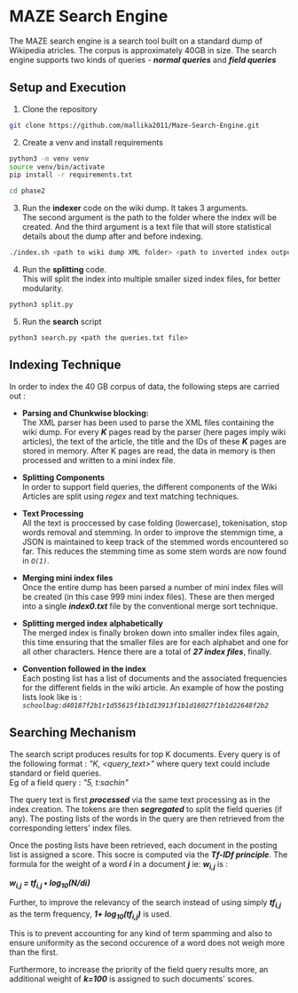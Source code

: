 # MAZE Search Engine

The MAZE search engine is a search tool built on a standard dump of Wikipedia atricles. The corpus is approximately 40GB in size. 
The search engine supports two kinds of queries - ***normal queries*** and ***field queries*** 

## Setup and Execution

1. Clone the repository

```bash
git clone https://github.com/mallika2011/Maze-Search-Engine.git
```

2. Create a venv and install requirements

```bash
python3 -m venv venv
source venv/bin/activate
pip install -r requirements.txt
```

```bash
cd phase2
```

3. Run the **indexer** code on the wiki dump. It takes 3 arguments. <br/>The second argument is the path to the folder where the index will be created. And the third argument is a text file that will store statistical details about the dump after and before indexing.

```bash
./index.sh <path to wiki dump XML folder> <path to inverted index output folder> <path to statistics .txt file>
```

4. Run the **splitting** code. <br/> This will split the index into multiple smaller sized index files, for better modularity.

```bash
python3 split.py
```

5. Run the **search** script 

```
python3 search.py <path the queries.txt file>
```

## Indexing Technique 

In order to index the 40 GB corpus of data, the following steps are carried out : 

*  **Parsing and Chunkwise blocking:**<br/>
The XML parser has been used to parse the XML files containing the wiki dump. For every ***K*** pages read by the parser (here pages imply wiki articles), the text of the article, the title and the IDs of these ***K*** pages are stored in memory. After K pages are read, the data in memory is then processed and written to a mini index file.

* **Splitting Components**<br/>
In order to support field queries, the different components of the Wiki Articles are split using *regex* and text matching techniques.

*  **Text Processing**<br/>
All the text is proccessed by case folding (lowercase), tokenisation, stop words removal and stemming. In order to improve the stemmign time, a JSON is maintained to keep track of the stemmed words encountered so far. This reduces the stemming time as some stem words are now found in *```O(1)```*.

*  **Merging mini index files** <br/>
Once the entire dump has been parsed a number of mini index files will be created (in this case 999 mini index files). These are then merged into a single ***index0.txt*** file by the conventional merge sort technique. 

*  **Splitting merged index alphabetically** <br/>
The merged index is finally broken down into smaller index files again, this time ensuring that the smaller files are for each alphabet and one for all other characters. Hence there are a total of ***27 index files***, finally.


*  **Convention followed in the index** <br/>
Each posting list has a list of documents and the associated frequencies for the different fields in the wiki article. An example of how the posting lists look like is  : *```schoolbag:d40187f2b1r1d55615f1b1d13913f1b1d16027f1b1d22648f2b2```*

## Searching Mechanism

The search script produces results for top K documents. Every query is of the following format : *"K, <query_text>"* where query text could include standard or field queries. <br/>Eg of a field query : *"5, t:sachin"*

The query text is first ***processed*** via the same text processing as in the index creation. The tokens are then ***segregated*** to split the field queries (if any). The posting lists of the words in the query are then retrieved from the corresponding letters' index files. 

Once the posting lists have been retrieved, each document in the posting list is assigned a score. This socre is computed via the ***Tf-IDf principle***. The formula for the weight of a word ***i*** in a document ***j*** ie: ***w<sub>i,j</sub>*** is : 

***w<sub>i,j</sub> = tf<sub>i,j</sub> • log<sub>10</sub>(N/di)***

Further, to improve the relevancy of the search instead of using simply ***tf<sub>i,j</sub>*** as the term frequency, ***1+ log<sub>10</sub>(tf<sub>i,j</sub>)*** is used. 

This is to prevent accounting for any kind of term spamming and also to ensure uniformity as the second occurence of a word does not weigh more than the first.

Furthermore, to increase the priority of the field query results more, an additional weight of ***k=100*** is assigned to such documents' scores.